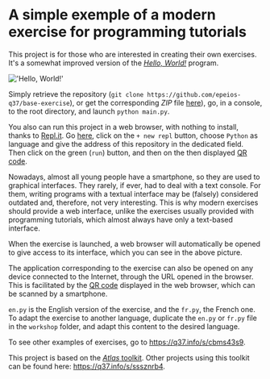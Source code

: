 # A simple exemple of a modern exercise for programming tutorials

This project is for those who are interested in creating their own exercises. It's a somewhat improved version of the [*Hello, World!*](https://q37.info/s/k9hfpjbq) program.

!['Hello, World!'](https://q37.info/s/tmzd3rzv.png)

Simply retrieve the repository (`git clone https://github.com/epeios-q37/base-exercise`), or get the corresponding *ZIP* file [here](https://q37.info/s/3ckksnck)), go, in a console, to the root directory, and launch `python main.py`.

You also can run this project in a web browser, with nothing to install, thanks to [Repl.it](https://q37.info/s/mxmgq3qm). Go [here](https://q37.info/s/srnnb7hj), click on the `+ new repl` button, choose `Python` as language and give the address of this repository in the dedicated field. Then click on the green (`run`) button, and then on the then displayed [QR code](https://q37.info/s/3pktvrj7).

Nowadays, almost all young people have a smartphone, so they are used to graphical interfaces. They rarely, if ever, had to deal with a text console. For them, writing programs with a textual interface may be (falsely) considered outdated and, therefore, not very interesting. This is why modern exercises should provide a web interface, unlike the exercises usually provided with programming tutorials, which almost always have only a text-based interface. 

When the exercise is launched, a web browser will automatically be opened to give access to its interface, which you can see in the above picture.

The application corresponding to the exercise can also be opened on any device connected to the Internet, through the URL opened in the browser. This is facilitated by the [QR code](https://q37.info/s/3pktvrj7) displayed in the web browser, which can be scanned by a smartphone.

`en.py` is the English version of the exercise, and the `fr.py`, the French one. To adapt the exercise to another language, duplicate the `en.py` or `fr.py` file in the `workshop` folder, and adapt this content to the desired language.

To see other examples of exercises, go to <https://q37.info/s/cbms43s9>.

This project is based on the [*Atlas* toolkit](https://atlastk.org). Other projects using this toolkit can be found here: <https://q37.info/s/sssznrb4>.

